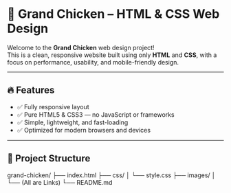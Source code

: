 # 🍗 Grand Chicken – HTML & CSS Web Design

Welcome to the **Grand Chicken** web design project!  
This is a clean, responsive website built using only **HTML** and **CSS**, with a focus on performance, usability, and mobile-friendly design.

---

## 🔥 Features

- ✅ Fully responsive layout
- ✅ Pure HTML5 & CSS3 — no JavaScript or frameworks
- ✅ Simple, lightweight, and fast-loading
- ✅ Optimized for modern browsers and devices

---

## 📁 Project Structure

grand-chicken/
├── index.html
├── css/
│ └── style.css
├── images/
│ └── (All are Links)
└── README.md
